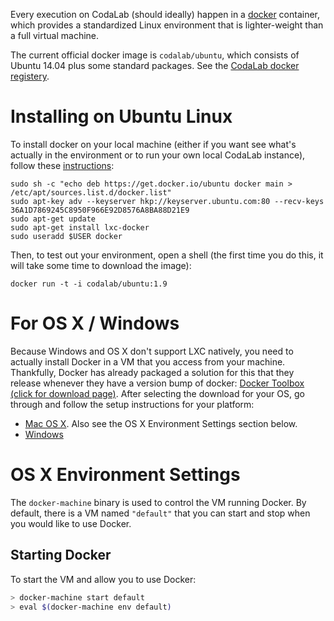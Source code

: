 Every execution on CodaLab (should ideally) happen in a
[docker](https://www.docker.com/) container, which provides a standardized
Linux environment that is lighter-weight than a full virtual machine.

The current official docker image is `codalab/ubuntu`, which consists of
Ubuntu 14.04 plus some standard packages.  See the [CodaLab docker
registery](https://registry.hub.docker.com/u/codalab/ubuntu/).

# Installing on Ubuntu Linux

To install docker on your local machine (either if you want see what's actually
in the environment or to run your own local CodaLab instance), follow these
[instructions](http://docs.docker.com/installation/ubuntulinux/):

    sudo sh -c "echo deb https://get.docker.io/ubuntu docker main > /etc/apt/sources.list.d/docker.list"
    sudo apt-key adv --keyserver hkp://keyserver.ubuntu.com:80 --recv-keys 36A1D7869245C8950F966E92D8576A8BA88D21E9
    sudo apt-get update
    sudo apt-get install lxc-docker
    sudo useradd $USER docker

Then, to test out your environment, open a shell (the first time you do this,
it will take some time to download the image):

    docker run -t -i codalab/ubuntu:1.9

# For OS X / Windows

Because Windows and OS X don't support LXC natively, you need to actually install Docker in a VM that you access from your machine. Thankfully, Docker has already packaged a solution for this that they release whenever they have a version bump of docker: [Docker Toolbox (click for download page)](https://www.docker.com/docker-toolbox). After selecting the download for your OS, go through and follow the setup instructions for your platform:

* [Mac OS X](https://docs.docker.com/mac/). Also see the OS X Environment Settings section below.
* [Windows](https://docs.docker.com/windows/)

# OS X Environment Settings
The `docker-machine` binary is used to control the VM running Docker. By default, there is a VM named `"default"` that you can start and stop when you would like to use Docker.

## Starting Docker

To start the VM and allow you to use Docker:

```bash
> docker-machine start default
> eval $(docker-machine env default)
```